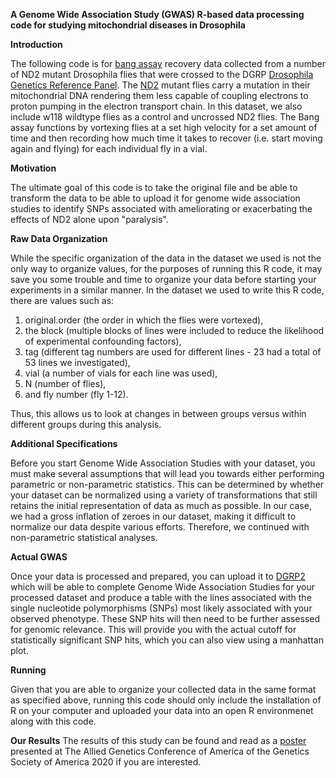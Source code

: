 **A Genome Wide Association Study (GWAS) R-based data processing code for studying mitochondrial diseases in Drosophila**

**Introduction**

The following code is for [bang assay](https://www.ncbi.nlm.nih.gov/pmc/articles/PMC1526683/) recovery data collected from a number of ND2 mutant Drosophila flies that were crossed to the DGRP [Drosophila Genetics Reference Panel](https://www.nature.com/articles/nature10811). The [ND2](https://journals.biologists.com/dmm/article/7/10/1165/3533/A-Drosophila-model-of-mitochondrial-disease-caused) mutant flies carry a mutation in their mitochondrial DNA rendering them less capable of coupling electrons to proton pumping in the electron transport chain. In this dataset, we also include w118 wildtype flies as a control and uncrossed ND2 flies. The Bang assay functions by vortexing flies at a set high velocity for a set amount of time and then recording how much time it takes to recover (i.e. start moving again and flying) for each individual fly in a vial. 

**Motivation**

The ultimate goal of this code is to take the original file and be able to transform the data to be able to upload it for genome wide association studies to identify SNPs associated with ameliorating or exacerbating the effects of ND2 alone upon "paralysis".

**Raw Data Organization**

While the specific organization of the data in the dataset we used is not the only way to organize values, for the purposes of running this R code, it may save you some trouble and time to organize your data before starting your experiments in a similar manner. In the dataset we used to write this R code, there are values such as:
1. original.order (the order in which the flies were vortexed),
2. the block (multiple blocks of lines were included to reduce the likelihood of experimental confounding factors),
3. tag (different tag numbers are used for different lines - 23 had a total of 53 lines we investigated),
4. vial (a number of vials for each line was used),
5. N (number of flies),
6. and fly number (fly 1-12).

Thus, this allows us to look at changes in between groups versus within different groups during this analysis. 

**Additional Specifications**

Before you start Genome Wide Association Studies with your dataset, you must make several assumptions that will lead you towards either performing parametric or non-parametric statistics. This can be determined by whether your dataset can be normalized using a variety of transformations that still retains the initial representation of data as much as possible. In our case, we had a gross inflation of zeroes in our dataset, making it difficult to normalize our data despite various efforts. Therefore, we continued with non-parametric statistical analyses. 

**Actual GWAS**

Once your data is processed and prepared, you can upload it to [DGRP2](http://dgrp2.gnets.ncsu.edu/) which will be able to complete Genome Wide Association Studies for your processed dataset and produce a table with the lines associated with the single nucleotide polymorphisms (SNPs) most likely associated with your observed phenotype. These SNP hits will then need to be further assessed for genomic relevance. This will provide you with the actual cutoff for statistically significant SNP hits, which you can also view using a manhattan plot. 

**Running**

Given that you are able to organize your collected data in the same format as specified above, running this code should only include the installation of R on your computer and uploaded your data into an open R environmenet along with this code. 

**Our Results**
The results of this study can be found and read as a [poster](https://tagc2020.figshare.com/articles/poster/Understanding_how_nuclear_genetic_variation_in_a_population_can_affect_mutant_ND2_gene_phenotypes_associated_with_complex-I_mitochondrial_diseases_using_Drosophila_melanogaster/12149838/1) presented at The Allied Genetics Conference of America of the Genetics Society of America 2020 if you are interested. 
